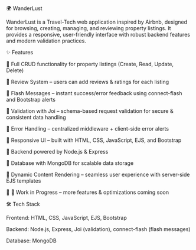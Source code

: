 🌍 WanderLust

WanderLust is a Travel-Tech web application inspired by Airbnb, designed for browsing, creating, managing, and reviewing property listings.
It provides a responsive, user-friendly interface with robust backend features and modern validation practices.

✨ Features

🔹 Full CRUD functionality for property listings (Create, Read, Update, Delete)

🔹 Review System – users can add reviews & ratings for each listing

🔹 Flash Messages – instant success/error feedback using connect-flash and Bootstrap alerts

🔹 Validation with Joi – schema-based request validation for secure & consistent data handling

🔹 Error Handling – centralized middleware + client-side error alerts

🔹 Responsive UI – built with HTML, CSS, JavaScript, EJS, and Bootstrap

🔹 Backend powered by Node.js & Express

🔹 Database with MongoDB for scalable data storage

🔹 Dynamic Content Rendering – seamless user experience with server-side EJS templates

🔹 🚧 Work in Progress – more features & optimizations coming soon

🛠️ Tech Stack

Frontend: HTML, CSS, JavaScript, EJS, Bootstrap

Backend: Node.js, Express, Joi (validation), connect-flash (flash messages)

Database: MongoDB